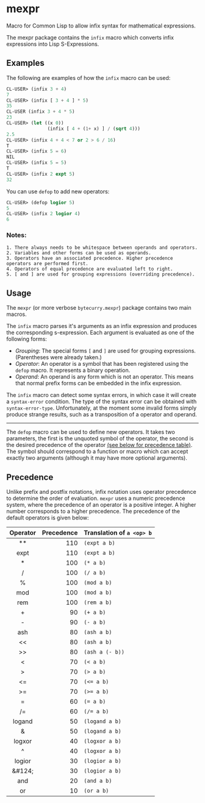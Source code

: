 mexpr
=====

Macro for Common Lisp to allow infix syntax for mathematical expressions.

The mexpr package contains the `infix` macro which converts infix expressions into Lisp S-Expressions.

Examples
--------

The following are examples of how the `infix` macro can be used:

```lisp
CL-USER> (infix 3 + 4)
7
CL-USER> (infix [ 3 + 4 ] * 5)
35
CL-USER (infix 3 + 4 * 5)
23
CL-USER> (let ((x 0))
	   		   (infix [ 4 + (1+ x) ] / (sqrt 4)))
2.5
CL-USER> (infix 4 + 4 < 7 or 2 > 6 / 16)
T
CL-USER> (infix 5 = 6)
NIL
CL-USER> (infix 5 = 5)
T
CL-USER> (infix 2 expt 5)
32
```

You can use `defop` to add new operators:

```lisp
CL-USER> (defop logior 5)
5
CL-USER> (infix 2 logior 4)
6
```

### Notes:
	1. There always needs to be whitespace between operands and operators.
	2. Variables and other forms can be used as operands.
	3. Operators have an associated precedence. Higher precedence operators are performed first.
	4. Operators of equal precedence are evaluated left to right.
	5. [ and ] are used for grouping expressions (overriding precedence).

Usage
-----

The `mexpr` (or more verbose `bytecurry.mexpr`) package contains two main macros.

The `infix` macro parses it's arguments as an infix expression and produces the corresponding s-expression. Each argument
is evaluated as one of the following forms:

  - *Grouping*: The special forms `[` and `]` are used for grouping expressions. (Parentheses were already taken.)
  - *Operator*: An operator is a symbol that has been registered using the `defop` macro. It represents a binary operation.
  - *Operand*: An operand is any form which is not an operator. This means that normal prefix forms can be embedded in the infix expression.
	
The `infix` macro can detect some syntax errors, in which case it will create a `syntax-error` condition. The type of the 
syntax error can be obtained with `syntax-error-type`. Unfortunately, at the moment some invalid forms simply produce strange results, such as a transposition of a operator and operand. 

---------------------------------------------------------------------------------

The `defop` macro can be used to define new operators. It takes two parameters, the first is the unquoted symbol of the
operator, the second is the desired precedence of the operator [(see below for precedence table)](#precedence). The symbol
should correspond to a function or macro which can accept exactly two arguments (although it may have more optional arguments).

Precedence
----------

Unlike prefix and postfix notations, infix notation uses operator precedence to determine the order of evaluation.
`mexpr` uses a numeric precedence system, where the precedence of an operator is a positive integer. A higher number
corresponds to a higher precedence. The precedence of the default operators is given below:

| Operator   | Precedence | Translation of `a <op> b` 
|:----------:|-----------:|:--------------------------
| **         | 110        | `(expt a b)`
| expt       | 110        | `(expt a b)`
| *          | 100        | `(* a b)`
| /          | 100        | `(/ a b)`
| %          | 100        | `(mod a b)`
| mod        | 100        | `(mod a b)`
| rem        | 100        | `(rem a b)`
| +          | 90         | `(+ a b)`
| -          | 90         | `(- a b)`
| ash        | 80         | `(ash a b)`
| <<         | 80         | `(ash a b)`
| >>         | 80         | `(ash a (- b))`
| <          | 70         | `(< a b)`
| >          | 70         | `(> a b)`
| <=         | 70         | `(<= a b)`
| >=         | 70         | `(>= a b)`
| =          | 60         | `(= a b)`
| /=         | 60         | `(/= a b)`
| logand     | 50         | `(logand a b)`
| &          | 50         | `(logand a b)`
| logxor     | 40         | `(logxor a b)`
| ^          | 40         | `(logxor a b)`
| logior     | 30         | `(logior a b)`
| \&#124;    | 30         | `(logior a b)`
| and        | 20         | `(and a b)`
| or         | 10         | `(or a b)`
